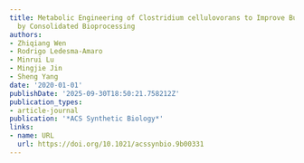 ```yaml
---
title: Metabolic Engineering of Clostridium cellulovorans to Improve Butanol Production
  by Consolidated Bioprocessing
authors:
- Zhiqiang Wen
- Rodrigo Ledesma‐Amaro
- Minrui Lu
- Mingjie Jin
- Sheng Yang
date: '2020-01-01'
publishDate: '2025-09-30T18:50:21.758212Z'
publication_types:
- article-journal
publication: '*ACS Synthetic Biology*'
links:
- name: URL
  url: https://doi.org/10.1021/acssynbio.9b00331
---
```

